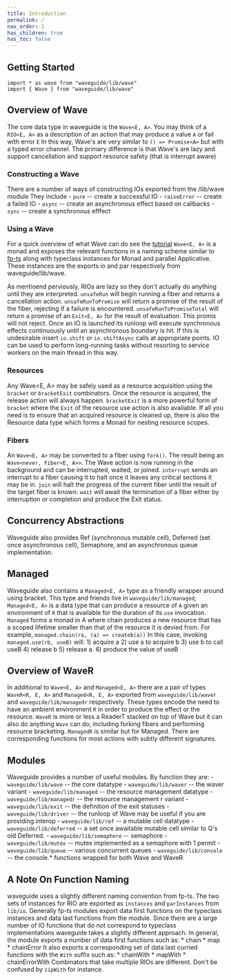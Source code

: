 ```yaml
---
title: Introduction
permalink: /
nav_order: 1
has_children: true
has_toc: false
---
```



## Getting Started
```
import * as wave from "waveguide/lib/wave"
import { Wave } from "waveguide/lib/wave"
```

## Overview of Wave
The core data type in waveguide is the `Wave<E, A>`.
You may think of a `RIO<E, A>` as a description of an action that may produce a value `A` or fail with error `E`
In this way, Wave's are very similar to `() => Promise<A>` but with a typed error channel.
The primary difference is that Wave's are lazy and support cancellation and support resource safety (that is interrupt aware)

### Constructing a Wave
There are a number of ways of constructing IOs exported from the /lib/wave module
They include
    - `pure` -- create a successful IO
    - `raiseError` -- create a failed IO
    - `async` -- create an asynchronous effect based on callbacks
    - `sync` -- create a synchronous efffect

### Using a Wave
For a quick overview of what Wave can do see the [tutorial](https://github.com/rzeigler/waveguide/blob/master/examples/)
`Wave<E, A>` is a monad and exposes the relevant functions in a naming scheme similar to [fp-ts](https://github.com/gcanti/fp-ts/) along with typeclass instances for Monad and parallel Applicative.
These instances are the exports io and par respectively from waveguide/lib/wave.

As mentioend perviously, RIOs are lazy so they don't actually do anything until they are interpreted.
`unsafeRun` will begin running a fiber and returns a cancellation action.
`unsafeRunToPromise` will return a promise of the result of the fiber, rejecting if a failure is encountered.
`unsafeRunToPromiseTotal` will return a promise of an `Exit<E, A>` for the result of evaluation. This promis will not reject.
Once an IO is launched its runloop will execute synchronous effects continuously until an asynchronous boundary is hit.
If this is undesirable insert `io.shift` or `io.shiftAsync` calls at appropriate points.
IO can be used to perform long-running tasks without resorting to service workers on the main thread in this way.


### Resources
Any Wave<E, A> may be safely used as a resource acquisition using the `bracket` or `bracketExit` combinators.
Once the resource is acquired, the release action will always happen. 
`bracketExit` is a more powerful form of `bracket` where the `Exit` of the resource use action is also available.
If all you need is to ensure that an acquired resource is cleaned up, there is also the Resource data type which forms a Monad for nesting resource scopes.

### Fibers
An `Wave<E, A>` may be converted to a fiber using `fork()`.
The result being an `Wave<never, Fiber<E, A>>`.
The Wave action is now running in the background and can be interrupted, waited, or joined.
`interrupt` sends an interrupt to a fiber causing it to halt once it leaves any critical sections it may be in.
`join` will halt the progress of the current fiber until the result of the target fiber is known.
`wait` will await the termination of a fiber either by interruption or completion and produce the Exit status. 

## Concurrency Abstractions
Waveguide also provides Ref (synchronous mutable cell), Deferred (set once asynchronous cell), Semaphore, and an asynchronous queue implementation.

## Managed
Waveguide also contains a `Managed<E, A>` type as a friendly wrapper around using bracket. 
This type and friends live in `waveguide/lib/managed`;
`Managed<E, A>` is a data type that can produce a resource of `A` given an environment of `R` that is available for the duration of its `use` invocation.
`Managed` forms a monad in A where chain produces a new resource that has a scoped lifetime smaller than that of the resource it is devied from.
For example, `managed.chain(ra, (a) => createb(a))`
In this case, invoking `managed.use(rb, useB)` will:
    1) acquire a
    2) use a to acquire b
    3) use b to call useB
    4) release b
    5) release a.
    6) produce the value of useB


## Overview of WaveR
In additional to `Wave<E, A>` and `Managed<E, A>` there are a pair of types `WaveR<R, E, A>` and `Managed<R, E, A>` exported from `waveguide/lib/waver` and `waveguide/lib/managedr` respectively.
These types encode the need to have an ambient environment `R` in order to produce the effect or the resource.
`WaveR` is more or less a ReaderT stacked on top of Wave but it can also do anything `Wave` can do, including forking fibers and performing resource bracketing.
`ManagedR` is similar but for Managed.
There are corresponding functions for most actions with subtly different signatures.

## Modules
Waveguide provides a number of useful modules. By function they are:
    - `waveguide/lib/wave` -- the core datatype
    - `waveguide/lib/waver` -- the waver variant
    - `waveguide/lib/managed` -- the resource management datatype
    - `waveguide/lib/managedr` -- the resource management r variant
    - `waveguide/lib/exit` -- the definition of the exit statuses
    - `waveguide/lib/driver` -- the runloop of Wave may be useful if you are providing interop
    - `waveguide/lib/ref` -- a mutable cell datatype
    - `waveguide/lib/deferred` -- a set once awaitable mutable cell similar to Q's old Deferred.
    - `waveguide/lib/semaphore` -- semaphore
    - `waveguide/lib/mutex` -- mutex implemented as a semaphore with 1 permit
    - `waveguide/lib/queue` -- various concurrent queues
    - `waveguide/lib/console` -- the console.* functions wrapped for both Wave and WaveR

## A Note On Function Naming
waveguide uses a slightly different naming convention from fp-ts.
The two sets of instances for RIO are exported as `instances` and `parInstances` from `lib/io`.
Generally fp-ts modules export data first functions on the typeclass instances and data last functions from the module.
Since there are a large number of IO functions that do not correspond to typeclass implementations waveguide takes a slightly different approach.
In general, the module exports a number of data first functions such as:
    * chain
    * map
    * chainError
It also exports a corresponding set of data last curried functions with the `With` suffix such as:
    * chainWith
    * mapWith
    * chainErrorWith
Combinators that take multiple RIOs are different. Don't be confused by `zipWith` for instance.
